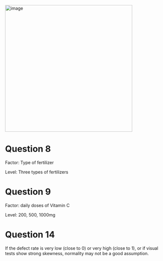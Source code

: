 <img width="414" alt="image" src="https://github.com/user-attachments/assets/e6d64c4b-4bba-4d7e-b39b-38fcbab99a62" />


# Question 8

Factor: Type of fertilizer

Level: Three types of fertilizers

# Question 9

Factor: daily doses of Vitamin C

Level: 200, 500, 1000mg

# Question 14

If the defect rate is very low (close to 0) or very high (close to 1), or if visual tests show strong skewness, normality may not be a good assumption.
